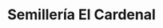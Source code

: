 ---
title: "Semillería El Cardenal"
url: /neuquen/semilleria-el-cardenal/
shop: Landwirtschaftlich
---
